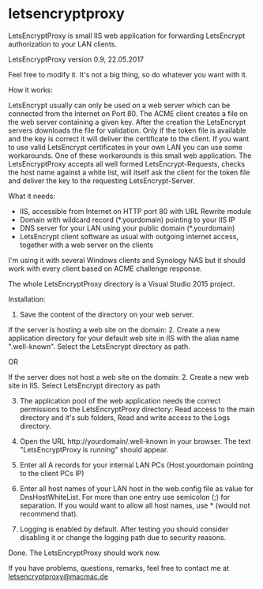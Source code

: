 # letsencryptproxy
LetsEncryptProxy is small IIS web application for forwarding LetsEncrypt authorization to your LAN clients.

LetsEncryptProxy version 0.9, 22.05.2017

Feel free to modify it. It's not a big thing, so do whatever you want with it.


How it works:

LetsEncrypt usually can only be used on a web server which can be connected from the Internet on Port 80.
The ACME client creates a file on the web server containing a given key. After the creation the LetsEncrypt servers downloads the file for validation. Only if the token file is available and the key is correct it will deliver the certificate to the client.
If you want to use valid LetsEncrypt certificates in your own LAN you can use some workarounds. One of these workarounds is this small web application.
The LetsEncryptProxy accepts all well formed LetsEncrypt-Requests, checks the host name against a white list, will itself ask the client for the token file and deliver the key to the requesting LetsEncrypt-Server.


What it needs: 

- IIS, accessible from Internet on HTTP port 80 with URL Rewrite module
- Domain with wildcard record (*.yourdomain) pointing to your IIS IP
- DNS server for your LAN using your public domain (*.yourdomain)
- LetsEncrypt client software as usual with outgoing internet access, together with a web server on the clients

I'm using it with several Windows clients and Synology NAS but it should work with every client based on ACME challenge response.

The whole LetsEncryptProxy directory is a Visual Studio 2015 project. 


Installation:

1. Save the content of the directory on your web server.

If the server is hosting a web site on the domain:
2. Create a new application directory for your default web site in IIS with the alias name ".well-known". Select the LetsEncrypt directory as path.

OR

If the server does not host a web site on the domain:
2. Create a new web site in IIS. Select LetsEncrypt directory as path


3. The application pool of the web application needs the correct permissions to the LetsEncryptProxy directory: Read access to the main directory and it's sub folders, Read and write access to the Logs directory.

4. Open the URL http://yourdomain/.well-known in your browser. The text "LetsEncryptProxy is running" should appear.

5. Enter all A records for your internal LAN PCs (Host.yourdomain pointing to the client PCs IP)

6. Enter all host names of your LAN host in the web.config file as value for DnsHostWhiteList. For more than one entry use semicolon (;) for separation. If you would want to allow all host names, use * (would not recommend that).

7. Logging is enabled by default. After testing you should consider disabling it or change the logging path due to security reasons.

Done. The LetsEncryptProxy should work now.

If you have problems, questions, remarks, feel free to contact me at letsencryptproxy@macmac.de
